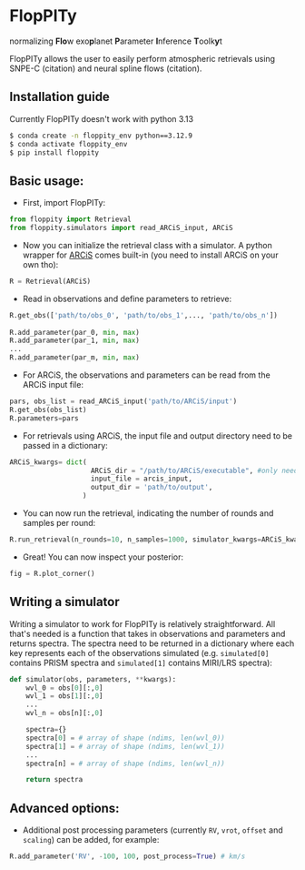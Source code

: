 # FlopPITy
normalizing **Flo**w exo**p**lanet **P**arameter **I**nference **T**oolk**y**t

FlopPITy allows the user to easily perform atmospheric retrievals using 
SNPE-C (citation) and neural spline flows (citation).

## Installation guide
Currently FlopPITy doesn't work with python 3.13

```bash
$ conda create -n floppity_env python==3.12.9
$ conda activate floppity_env
$ pip install floppity
```
     
## Basic usage:
- First, import FlopPITy:
```python
from floppity import Retrieval
from floppity.simulators import read_ARCiS_input, ARCiS
```

- Now you can initialize the retrieval class with a simulator.
  A python wrapper for [ARCiS](https://github.com/michielmin/ARCiS) comes built-in (you need to install ARCiS on your own tho):
  
```python
R = Retrieval(ARCiS)
```

- Read in observations and define parameters to retrieve:
    
```python
R.get_obs(['path/to/obs_0', 'path/to/obs_1',..., 'path/to/obs_n'])
    
R.add_parameter(par_0, min, max)
R.add_parameter(par_1, min, max)
...
R.add_parameter(par_m, min, max)
```

- For ARCiS, the observations and parameters can be read from the ARCiS input file:
    
```python
pars, obs_list = read_ARCiS_input('path/to/ARCiS/input')
R.get_obs(obs_list)
R.parameters=pars
```

- For retrievals using ARCiS, the input file and output directory need to be passed in a dictionary:
  
```python
ARCiS_kwargs= dict(
                    ARCiS_dir = "/path/to/ARCiS/executable", #only needs to be set if ARCiS is not on the default path
                    input_file = arcis_input,
                    output_dir = 'path/to/output',
                  )
```

- You can now run the retrieval, indicating the number of rounds and samples per round:

```python
R.run_retrieval(n_rounds=10, n_samples=1000, simulator_kwargs=ARCiS_kwargs)
```

- Great! You can now inspect your posterior:

```python
fig = R.plot_corner()
```

## Writing a simulator

Writing a simulator to work for FlopPITy is relatively straightforward. All that's needed is a function that takes in observations and 
parameters and returns spectra. The spectra need to be returned in a dictionary where each key represents each of the observations simulated (e.g. `simulated[0]` contains PRISM spectra and `simulated[1]` contains MIRI/LRS spectra):

```python
def simulator(obs, parameters, **kwargs):
    wvl_0 = obs[0][:,0]
    wvl_1 = obs[1][:,0]
    ...
    wvl_n = obs[n][:,0]

    spectra={}
    spectra[0] = # array of shape (ndims, len(wvl_0))
    spectra[1] = # array of shape (ndims, len(wvl_1))
    ...
    spectra[n] = # array of shape (ndims, len(wvl_n))

    return spectra
```

## Advanced options:

- Additional post processing parameters (currently `RV`, `vrot`, `offset` and `scaling`) can be added, for example:
    
```python
R.add_parameter('RV', -100, 100, post_process=True) # km/s
```




  

  
  

  

  
